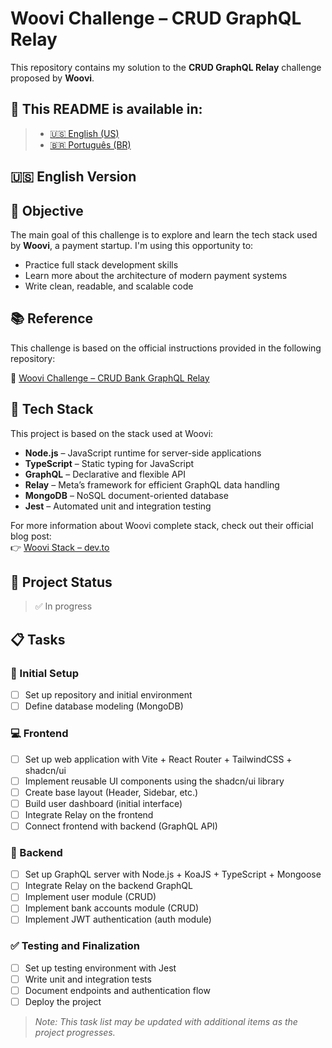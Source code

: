 # Woovi Challenge – CRUD GraphQL Relay

This repository contains my solution to the **CRUD GraphQL Relay** challenge proposed by **Woovi**.

## 📘 This README is available in:
> - [🇺🇸 English (US)](./README.md)
> - [🇧🇷 Português (BR)](./README.pt-BR.md)

## 🇺🇸 English Version

## 🎯 Objective

The main goal of this challenge is to explore and learn the tech stack used by **Woovi**, a payment startup. I'm using this opportunity to:

- Practice full stack development skills  
- Learn more about the architecture of modern payment systems  
- Write clean, readable, and scalable code  

## 📚 Reference

This challenge is based on the official instructions provided in the following repository:

🔗 [Woovi Challenge – CRUD Bank GraphQL Relay](https://github.com/woovibr/jobs/blob/main/challenges/crud-bank-graphql-relay.md)

## 🧰 Tech Stack

This project is based on the stack used at Woovi:

- **Node.js** – JavaScript runtime for server-side applications  
- **TypeScript** – Static typing for JavaScript  
- **GraphQL** – Declarative and flexible API  
- **Relay** – Meta’s framework for efficient GraphQL data handling  
- **MongoDB** – NoSQL document-oriented database  
- **Jest** – Automated unit and integration testing  

For more information about Woovi complete stack, check out their official blog post:  
👉 [Woovi Stack – dev.to](https://dev.to/woovi/woovi-stack-5fom)

## 🚀 Project Status

> ✅ In progress

## 📋 Tasks

### 🧱 Initial Setup
- [ ] Set up repository and initial environment
- [ ] Define database modeling (MongoDB)

### 💻 Frontend
- [ ] Set up web application with Vite + React Router + TailwindCSS + shadcn/ui
- [ ] Implement reusable UI components using the shadcn/ui library
- [ ] Create base layout (Header, Sidebar, etc.)
- [ ] Build user dashboard (initial interface)
- [ ] Integrate Relay on the frontend
- [ ] Connect frontend with backend (GraphQL API)

### 🔧 Backend
- [ ] Set up GraphQL server with Node.js + KoaJS + TypeScript + Mongoose
- [ ] Integrate Relay on the backend GraphQL
- [ ] Implement user module (CRUD)
- [ ] Implement bank accounts module (CRUD)
- [ ] Implement JWT authentication (auth module)

### ✅ Testing and Finalization
- [ ] Set up testing environment with Jest
- [ ] Write unit and integration tests
- [ ] Document endpoints and authentication flow
- [ ] Deploy the project

> *Note: This task list may be updated with additional items as the project progresses.*
